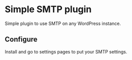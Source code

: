 # Simple SMTP plugin

Simple plugin to use SMTP on any WordPress instance.

## Configure

Install and go to settings pages to put your SMTP settings.
